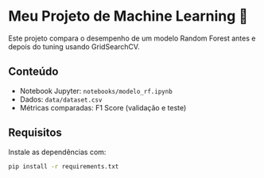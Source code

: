 # Meu Projeto de Machine Learning 🤖

Este projeto compara o desempenho de um modelo Random Forest antes e depois do tuning usando GridSearchCV.

## Conteúdo

- Notebook Jupyter: `notebooks/modelo_rf.ipynb`
- Dados: `data/dataset.csv`
- Métricas comparadas: F1 Score (validação e teste)

## Requisitos

Instale as dependências com:

```bash
pip install -r requirements.txt
